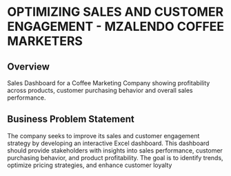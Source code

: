 # OPTIMIZING SALES AND CUSTOMER ENGAGEMENT - MZALENDO COFFEE MARKETERS

## Overview
Sales Dashboard for a Coffee Marketing Company showing profitability across products, customer purchasing behavior and overall sales performance.

## Business Problem Statement
The company seeks to improve its sales and customer engagement strategy by developing an interactive Excel dashboard. This dashboard should provide stakeholders with insights into sales performance, customer purchasing behavior, and product profitability. The goal is to identify trends, optimize pricing strategies, and enhance customer loyalty



